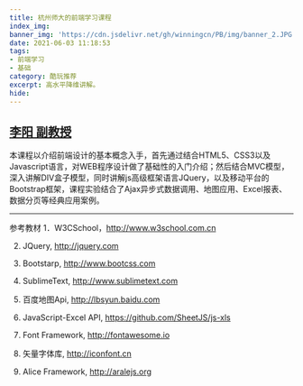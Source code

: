 ```yaml
---
title: 杭州师大的前端学习课程
index_img: 
banner_img: 'https://cdn.jsdelivr.net/gh/winningcn/PB/img/banner_2.JPG'
date: 2021-06-03 11:18:53
tags: 
- 前端学习
- 基础
category: 酷玩推荐
excerpt: 高水平降维讲解。
hide:
---
```

[李阳 副教授](http://mooc1.chaoxing.com/course/87155873.html)
---
本课程以介绍前端设计的基本概念入手，首先通过结合HTML5、CSS3以及Javascript语言，对WEB程序设计做了基础性的入门介绍；然后结合MVC模型，深入讲解DIV盒子模型，同时讲解js高级框架语言JQuery，以及移动平台的Bootstrap框架，课程实验结合了Ajax异步式数据调用、地图应用、Excel报表、数据分页等经典应用案例。

---
参考教材
1．W3CSchool，http://www.w3school.com.cn

2. JQuery, http://jquery.com

3. Bootstarp, http://www.bootcss.com

4. SublimeText, http://www.sublimetext.com

5. 百度地图Api, http://lbsyun.baidu.com

6. JavaScript-Excel API, https://github.com/SheetJS/js-xls

7. Font Framework, http://fontawesome.io

8. 矢量字体库, http://iconfont.cn

9. Alice Framework, http://aralejs.org